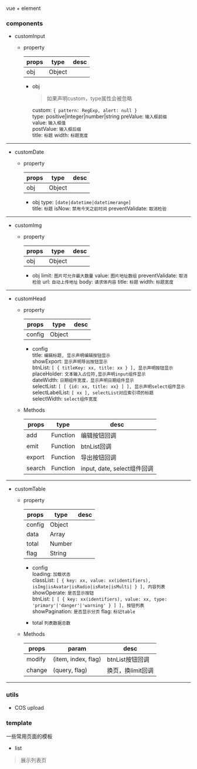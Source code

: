 # 
vue + element

### components
- customInput

  + property

    | props | type | desc |
    |-------|------|------|
    | obj   |Object|  |

    - obj  
      > 如果声明custom，type属性会被忽略

      custom: `{ pattern: RegExp, alert: null }`  
      type: positive|integer|number|string 
      preValue: `输入框前缀`  
      value: `输入框值`  
      postValue: `输入框后缀`  
      title: `标题`
      width: `标题宽度`

***

- customDate

  + property

    |  props  | type | desc |  
    |---------|------|------|  
    |   obj   |Object|  |

    - obj 
      type: `[date|datetime|datetimerange]`  
      title: `标题`
      isNow: `禁用今天之前时间`
      preventValidate: `取消检验`

***

- customImg

  + property

    |  props  | type | desc |  
    |---------|------|------|  
    |   obj   |Object|  |

    - obj 
      limit: `图片可允许最大数量`
      value: `图片地址数组`
      preventValidate: `取消检验`
      url: `自动上传地址`
      body: `请求体内容`
      title: `标题`
      width: `标题宽度`

***

- customHead

  + property

    |  props  | type | desc |  
    |---------|------|------|  
    |  config |Object|  |

    - config  
      title: `编辑标题, 显示声明编辑按钮显示`  
      showExport: `显示声明导出按钮显示`  
      btnList: `[ { titleKey: xx, title: xx } ], 显示声明按钮显示`  
      placeHolder: `文本输入占位符,显示声明input组件显示`  
      dateWidth: `日期组件宽度，显示声明日期组件显示`  
      selectList: `[ [ {id: xx, title: xx} ] ], 显示声明select组件显示`  
      selectLabelList: `[ xx ], selectList对应索引项的标题`  
      selectWidth: `select组件宽度`

  + Methods
    
    |  props  |   type   | desc |  
    |---------|----------|------|  
    |   add   | Function | 编辑按钮回调 |
    |   emit  | Function | btnList回调 |
    |  export | Function | 导出按钮回调 |
    |  search | Function | input, date, select组件回调 |

***

- customTable

  + property

    |  props  | type | desc |  
    |---------|------|------|  
    |  config |Object|  |
    |  data   |Array|  |
    |  total  |Number|  |
    |  flag   |String|  |

    - config  
      loading: `加载状态`  
      classList: `[ { key: xx, value: xx(identifiers), isImg|isAvatar|isRadio|isRate|isMulti| } ], 内容列表`  
      showOperate: `是否显示按钮`  
      btnList: `[ [ { key: xx(identifiers), value: xx, type: 'primary'|'danger'|'warning' } ] ], 按钮列表`  
      showPagination: `是否显示分页`
      flag: `标记table`

    - total
      `列表数据总数`

  + Methods
    
    |  props  |   param | desc |  
    |---------|----------|------|  
    |  modify | (item, index, flag) | btnList按钮回调 |
    |  change | (query, flag) | 换页，换limit回调 |

***

### utils
- COS upload

###  template
一些常用页面的模板
- list
> 展示列表页
